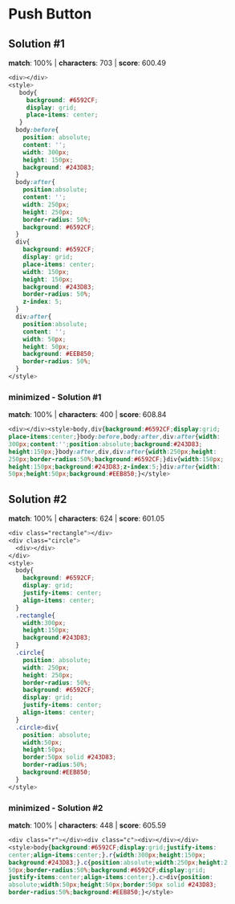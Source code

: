 # Push Button

## Solution #1

**match**: 100% | **characters**: 703 | **score**: 600.49

```css
<div></div>
<style>
   body{
     background: #6592CF;
     display: grid;
     place-items: center;
   }
  body:before{
    position: absolute;
    content: '';
    width: 300px;
    height: 150px;
    background: #243D83;
  }
  body:after{
    position:absolute;
    content: '';
    width: 250px;
    height: 250px;
    border-radius: 50%;
    background: #6592CF;
  }
  div{
    background: #6592CF;
    display: grid;
    place-items: center;
    width: 150px;
    height: 150px;
    background: #243D83;
    border-radius: 50%;
    z-index: 5;
  }
  div:after{
    position:absolute;
    content: '';
    width: 50px;
    height: 50px;
    background: #EEB850;
    border-radius: 50%;
  }
</style>
```

### minimized - Solution #1

**match**: 100% | **characters**: 400 | **score**: 608.84

```css
<div></div><style>body,div{background:#6592CF;display:grid;
place-items:center;}body:before,body:after,div:after{width:
300px;content:'';position:absolute;background:#243D83;
height:150px;}body:after,div,div:after{width:250px;height:
250px;border-radius:50%;background:#6592CF;}div{width:150px;
height:150px;background:#243D83;z-index:5;}div:after{width:
50px;height:50px;background:#EEB850;}</style>
```

## Solution #2

**match**: 100% | **characters**: 624 | **score**: 601.05

```css
<div class="rectangle"></div>
<div class="circle">
  <div></div>
</div>
<style>
  body{
    background: #6592CF;
    display: grid;
    justify-items: center;
    align-items: center;
  }
  .rectangle{
    width:300px;
    height:150px; 
    background:#243D83;
  }
  .circle{
    position: absolute;
    width: 250px;
    height: 250px;
    border-radius: 50%;
    background: #6592CF;
    display: grid;
    justify-items: center;
    align-items: center;
  }
  .circle>div{
    position: absolute;
    width:50px;
    height:50px;
    border:50px solid #243D83;
    border-radius:50%;
    background:#EEB850;
  }
</style>
```

### minimized - Solution #2

**match**: 100% | **characters**: 448 | **score**: 605.59

```css
<div class="r"></div><div class="c"><div></div></div>
<style>body{background:#6592CF;display:grid;justify-items:
center;align-items:center;}.r{width:300px;height:150px;
background:#243D83;}.c{position:absolute;width:250px;height:2
50px;border-radius:50%;background:#6592CF;display:grid;
justify-items:center;align-items:center;}.c>div{position:
absolute;width:50px;height:50px;border:50px solid #243D83;
border-radius:50%;background:#EEB850;}</style>
```
